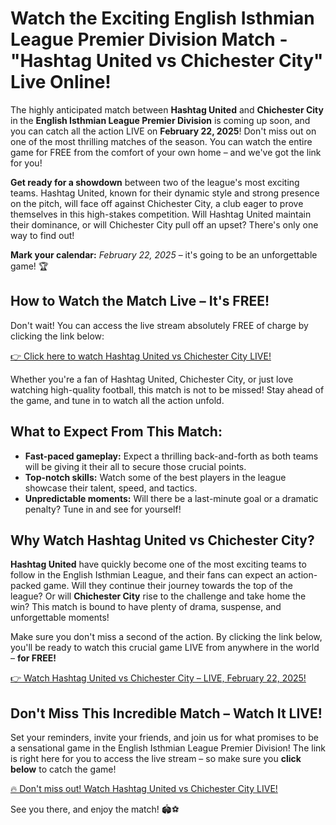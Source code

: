 # Watch the Exciting English Isthmian League Premier Division Match - "Hashtag United vs Chichester City" Live Online!

The highly anticipated match between **Hashtag United** and **Chichester City** in the **English Isthmian League Premier Division** is coming up soon, and you can catch all the action LIVE on **February 22, 2025**! Don't miss out on one of the most thrilling matches of the season. You can watch the entire game for FREE from the comfort of your own home – and we've got the link for you!

**Get ready for a showdown** between two of the league's most exciting teams. Hashtag United, known for their dynamic style and strong presence on the pitch, will face off against Chichester City, a club eager to prove themselves in this high-stakes competition. Will Hashtag United maintain their dominance, or will Chichester City pull off an upset? There's only one way to find out!

**Mark your calendar:** _February 22, 2025_ – it's going to be an unforgettable game! 🏆

## How to Watch the Match Live – It's FREE!

Don't wait! You can access the live stream absolutely FREE of charge by clicking the link below:

[👉 Click here to watch Hashtag United vs Chichester City LIVE!](https://tinyurl.com/livestreamfreeo?st=Hashtag+United+vs+Chichester+City&si=gh)

Whether you're a fan of Hashtag United, Chichester City, or just love watching high-quality football, this match is not to be missed! Stay ahead of the game, and tune in to watch all the action unfold.

## What to Expect From This Match:

- **Fast-paced gameplay:** Expect a thrilling back-and-forth as both teams will be giving it their all to secure those crucial points.
- **Top-notch skills:** Watch some of the best players in the league showcase their talent, speed, and tactics.
- **Unpredictable moments:** Will there be a last-minute goal or a dramatic penalty? Tune in and see for yourself!

## Why Watch Hashtag United vs Chichester City?

**Hashtag United** have quickly become one of the most exciting teams to follow in the English Isthmian League, and their fans can expect an action-packed game. Will they continue their journey towards the top of the league? Or will **Chichester City** rise to the challenge and take home the win? This match is bound to have plenty of drama, suspense, and unforgettable moments!

Make sure you don't miss a second of the action. By clicking the link below, you'll be ready to watch this crucial game LIVE from anywhere in the world – **for FREE!**

[👉 Watch Hashtag United vs Chichester City – LIVE, February 22, 2025!](https://tinyurl.com/livestreamfreeo?st=Hashtag+United+vs+Chichester+City&si=gh)

## Don't Miss This Incredible Match – Watch It LIVE!

Set your reminders, invite your friends, and join us for what promises to be a sensational game in the English Isthmian League Premier Division! The link is right here for you to access the live stream – so make sure you **click below** to catch the game!

[🔥 Don't miss out! Watch Hashtag United vs Chichester City LIVE!](https://tinyurl.com/livestreamfreeo?st=Hashtag+United+vs+Chichester+City&si=gh)

See you there, and enjoy the match! 🏟️⚽
